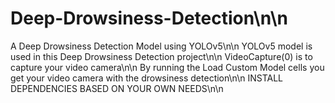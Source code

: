 # Deep-Drowsiness-Detection\n\n
A Deep Drowsiness Detection Model using YOLOv5\n\n
YOLOv5 model is used in this Deep Drowsiness Detection project\n\n
VideoCapture(0) is to capture your video camera\n\n
By running the Load Custom Model cells you get your video camera with the drowsiness detection\n\n
INSTALL DEPENDENCIES BASED ON YOUR OWN NEEDS\n\n
